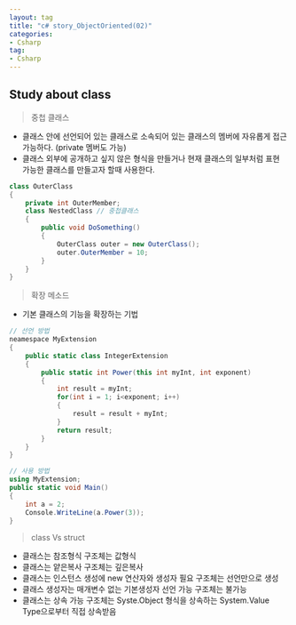 ```yaml
---
layout: tag
title: "c# story_ObjectOriented(02)"
categories:
- Csharp
tag:
- Csharp
---
```

## Study about class

> 중첩 클래스

- 클래스 안에 선언되어 있는 클래스로 소속되어 있는 클래스의 멤버에 자유롭게 접근 가능하다. (private 멤버도 가능)
- 클래스 외부에 공개하고 싶지 않은 형식을 만들거나 현재 클래스의 일부처럼 표현 가능한 클래스를 만들고자 할때 사용한다.

```csharp
class OuterClass
{
    private int OuterMember;
    class NestedClass // 중첩클래스
    {
        public void DoSomething()
        {
            OuterClass outer = new OuterClass();
            outer.OuterMember = 10;
        }
    }
}
```

> 확장 메소드

- 기본 클래스의 기능을 확장하는 기법

```csharp
// 선언 방법
neamespace MyExtension
{
    public static class IntegerExtension
    {
        public static int Power(this int myInt, int exponent)
        {
            int result = myInt;
            for(int i = 1; i<exponent; i++)
            {
                result = result + myInt;
            }
            return result;
        }
    }
}

// 사용 방법
using MyExtension;
public static void Main()
{
    int a = 2;
    Console.WriteLine(a.Power(3));
}
```

> class Vs struct

- 클래스는 참조형식 구조체는 값형식
- 클래스는 얕은복사 구조체는 깊은복사
- 클래스는 인스턴스 생성에 new 연산자와 생성자 필요 구조체는 선언만으로 생성
- 클래스 생성자는 매개변수 없는 기본생성자 선언 가능 구조체는 불가능
- 클래스는 상속 가능 구조체는 Syste.Object 형식을 상속하는 System.Value Type으로부터 직접 상속받음
